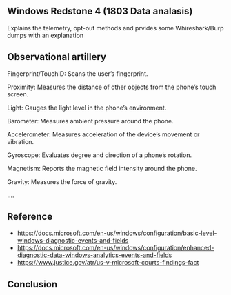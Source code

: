 ## Windows Redstone 4 (1803 Data analasis)
Explains the telemetry, opt-out methods and prvides some Whireshark/Burp dumps with an explanation



## Observational artillery

Fingerprint/TouchID: Scans the user’s fingerprint.

Proximity: Measures the distance of other objects from the phone’s touch screen.

Light: Gauges the light level in the phone’s environment.

Barometer: Measures ambient pressure around the phone.

Accelerometer: Measures acceleration of the device’s movement or vibration.

Gyroscope: Evaluates degree and direction of a phone’s rotation.

Magnetism: Reports the magnetic field intensity around the phone.

Gravity: Measures the force of gravity.

....


## Reference
* https://docs.microsoft.com/en-us/windows/configuration/basic-level-windows-diagnostic-events-and-fields
* https://docs.microsoft.com/en-us/windows/configuration/enhanced-diagnostic-data-windows-analytics-events-and-fields
* https://www.justice.gov/atr/us-v-microsoft-courts-findings-fact


## Conclusion
